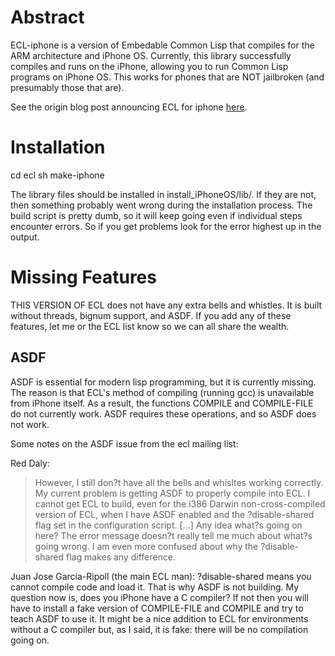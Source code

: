 # Abstract
ECL-iphone is a version of Embedable Common Lisp that compiles for the ARM architecture and iPhone OS.
Currently, this library successfully compiles and runs on the iPhone, allowing you to run Common
Lisp programs on iPhone OS.  This works for phones that are NOT jailbroken (and presumably those that
are).

See the origin blog post announcing ECL for iphone [here](http://lambdajive.wordpress.com/2009/03/27/common-lisp-on-iphone-ecl-comes-through-at-last/ "Common Lisp on iPhone: ECL comes through at last!").

# Installation
cd ecl
sh make-iphone

The library files should be installed in install_iPhoneOS/lib/.  If they are not, then something 
probably went wrong during the installation process.  The build script is pretty dumb, so it will
keep going even if individual steps encounter errors.  So if you get problems look for the error
highest up in the output.

# Missing Features
THIS VERSION OF ECL does not have any extra bells and whistles.  It is built without threads,
bignum support, and ASDF.  If you add any of these features, let me or the ECL list know so we can
all share the wealth.

## ASDF
ASDF is essential for modern lisp programming, but it is currently missing. The reason is that ECL's
method of compiling (running gcc) is unavailable from iPhone itself.  As a result, the functions
COMPILE and COMPILE-FILE do not currently work.  ASDF requires these operations, and so ASDF
does not work.

Some notes on the ASDF issue from the ecl mailing list:

Red Daly:
> However, I still don?t have all the bells and whisltes working correctly.
> My current problem is getting ASDF to properly compile into ECL.  I cannot
> get ECL to build, even for the i386 Darwin non-cross-compiled version of
> ECL, when I have ASDF enabled and the ?disable-shared flag set in the
> configuration script.  [...]
> Any idea what?s going on here?  The error message doesn?t really tell me
> much about what?s going wrong.  I am even more confused about why the
> ?disable-shared flag makes any difference.

Juan Jose Garcia-Ripoll (the main ECL man):
?disable-shared means you cannot compile code and load it. That is
why ASDF is not building. My question now is, does you iPhone have a C
compiler? If not then you will have to install a fake version of
COMPILE-FILE and COMPILE and try to teach ASDF to use it. It might be
a nice addition to ECL for environments without a C compiler but, as I
said, it is fake: there will be no compilation going on.

